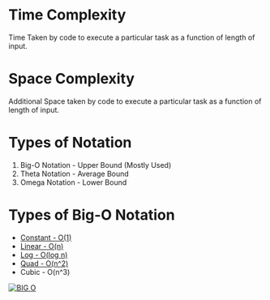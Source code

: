 # Time Complexity

Time Taken by code to execute a particular task as a function of length of input.

# Space Complexity

Additional Space taken by code to execute a particular task as a function of length of input.

# Types of Notation

1. Big-O Notation - Upper Bound (Mostly Used)
2. Theta Notation - Average Bound
3. Omega Notation - Lower Bound

# Types of Big-O Notation

- [Constant - O(1)](./constant.java)
- [Linear - O(n)](./linear.java)
- [Log - O(log n)](./logarithmic.java)
- [Quad - O(n^2)](./quad.java)
- Cubic - O(n^3)



[![BIG O](https://miro.medium.com/v2/resize:fit:480/format:webp/1*FkQzWqqIMlAHZ_xNrEPKeA.png)](Graph)
